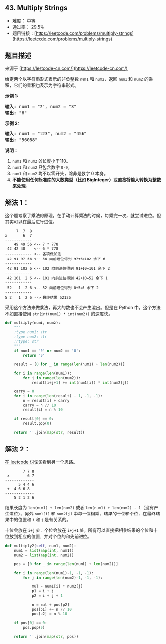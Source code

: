 ## 43. Multiply Strings

- 难度： 中等
- 通过率： 29.5%
- 题目链接：[https://leetcode.com/problems/multiply-strings](https://leetcode.com/problems/multiply-strings)


## 题目描述

来源于 [https://leetcode-cn.com/](https://leetcode-cn.com/)

<p>给定两个以字符串形式表示的非负整数&nbsp;<code>num1</code>&nbsp;和&nbsp;<code>num2</code>，返回&nbsp;<code>num1</code>&nbsp;和&nbsp;<code>num2</code>&nbsp;的乘积，它们的乘积也表示为字符串形式。</p>

<p><strong>示例 1:</strong></p>

<pre><strong>输入:</strong> num1 = &quot;2&quot;, num2 = &quot;3&quot;
<strong>输出:</strong> &quot;6&quot;</pre>

<p><strong>示例&nbsp;2:</strong></p>

<pre><strong>输入:</strong> num1 = &quot;123&quot;, num2 = &quot;456&quot;
<strong>输出:</strong> &quot;56088&quot;</pre>

<p><strong>说明：</strong></p>

<ol>
	<li><code>num1</code>&nbsp;和&nbsp;<code>num2</code>&nbsp;的长度小于110。</li>
	<li><code>num1</code> 和&nbsp;<code>num2</code> 只包含数字&nbsp;<code>0-9</code>。</li>
	<li><code>num1</code> 和&nbsp;<code>num2</code>&nbsp;均不以零开头，除非是数字 0 本身。</li>
	<li><strong>不能使用任何标准库的大数类型（比如 BigInteger）</strong>或<strong>直接将输入转换为整数来处理</strong>。</li>
</ol>


## 解法 1：

这个题考察了乘法的原理，在手动计算乘法的时候，每乘完一次，就尝试进位。但其实可以在最后进行进位。

```
     7  7  8
x       6  7
------------
    49 49 56 <-- 7 * 778 
 42 42 48    <-- 6 * 778
------------ <-- 各项做加法
 42 91 97 56 <-- 56 向前进位得到 97+5=102 余下 6
------------
 42 91 102 6 <-- 102 向前进位得到 91+10=101 余下 2
------------
 42 101  2 6 <-- 101 向前进位得到 42+10=52 余下 1
------------
 52   1  2 6 <-- 52 向前进位得到 0+5=5 余下 2
------------
5 2   1  2 6 --> 最终结果 52126
```

采用这个方法来做乘法，再大的数也不会产生溢出。但是在 Python 中，这个方法不如直接使用 `str(int(num1) * int(num2))` 的速度快。


```python
def multiply(num1, num2):
    """
    :type num1: str
    :type num2: str
    :rtype: str
    """
    if num1 == '0' or num2 == '0':
        return '0'

    result = [0 for _ in range(len(num1) + len(num2))]

    for i in range(len(num1)):
        for j in range(len(num2)):
            result[i+j+1] += int(num1[i]) * int(num2[j])

    carry = 0
    for i in range(len(result) - 1, -1, -1):
        n = result[i] + carry
        carry = n // 10
        result[i] = n % 10

    if result[0] == 0:
        result.pop(0)

    return ''.join(map(str, result))
```

## 解法 2：

[在 leetcode 讨论区](https://leetcode.com/problems/multiply-strings/discuss/17605/Easiest-JAVA-Solution-with-Graph-Explanation)看到另一个思路。

```
        7 7 8
 x        6 7
-------------
      5 4 4 6
 +  4 6 6 8
-------------
    5 2 1 2 6
```

结果长度为 `len(num1) + len(num2)` 或者 `len(num1) + len(num2) - 1`（没有产生进位）。另外 `num1[i]` 和 `num2[j]` 中每一位相乘，结果的十位和个位，在最终结果中的位置和 `i` 和 `j` 是有关系的。

十位会放在 `i+j` 处，个位会放在 `i+j+1` 处。所有可以直接把相乘结果的个位和十位放到相应的位置，并对个位的和先前进位。

```python
def multiply2(self, num1, num2):
    num1 = list(map(int, num1))
    num2 = list(map(int, num2))

    pos = [0 for _ in range(len(num1) + len(num2))]

    for i in range(len(num1)-1, -1, -1):
        for j in range(len(num2)-1, -1, -1):

            mul = num1[i] * num2[j]
            p1 = i + j
            p2 = i + j + 1

            n = mul + pos[p2]
            pos[p1] += n // 10
            pos[p2] = n % 10

    if pos[0] == 0:
        pos.pop(0)

    return ''.join(map(str, pos))
```
